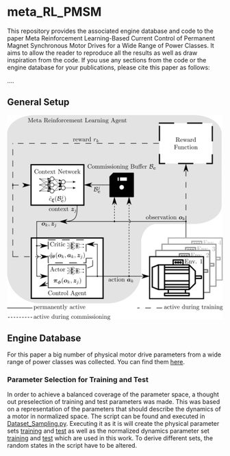 # meta_RL_PMSM
This repository provides the associated engine database and code to the paper Meta Reinforcement Learning-Based Current Control of Permanent Magnet Synchronous Motor Drives for a Wide Range of Power Classes. It aims to allow the reader to reproduce all the results as well as draw inspiration from the code. If you use any sections from the code or the engine database for your publications, please cite this paper as follows:

....

## General Setup

<img src="Supplementary/Meta_Scheme.png" align="center" width="600">

## Engine Database

For this paper a big number of physical motor drive parameters from a wide range of power classes was collected. You can find them [here](MotorDB/Complete.xlsx). 

### Parameter Selection for Training and Test

In order to achieve a balanced coverage of the parameter space, a thought out preselection of training and test parameters was made. This was based on a representation of the parameters that should describe the dynamics of a motor in normalized space. The script can be found and executed in [Dataset_Sampling.py](Code/Data_Selection/Dataset_Sampling.py). Executing it as it is will create the physical parameter sets [training](MotorDB/Training.xlsx) and [test](MotorDB/Test.xlsx) as well as the normalized dynamics parameter set [training](MotorDB/ODETraining.xlsx) and [test](MotorDB/ODETest.xlsx) which are used in this work. To derive different sets, the random states in the script have to be altered.


